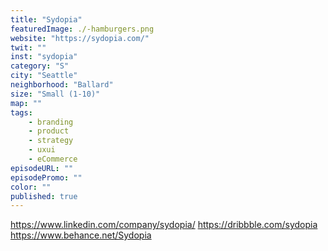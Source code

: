 ```yaml
---
title: "Sydopia"
featuredImage: ./-hamburgers.png
website: "https://sydopia.com/"
twit: ""
inst: "sydopia"
category: "S"
city: "Seattle"
neighborhood: "Ballard"
size: "Small (1-10)"
map: ""
tags:
    - branding
    - product
    - strategy
    - uxui
    - eCommerce
episodeURL: ""
episodePromo: ""
color: ""
published: true
---
```


https://www.linkedin.com/company/sydopia/
https://dribbble.com/sydopia
https://www.behance.net/Sydopia